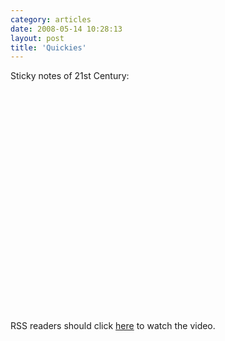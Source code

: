 ```yaml
---
category: articles
date: 2008-05-14 10:28:13
layout: post
title: 'Quickies'
---
```


<p>Sticky notes of 21st Century:</p>

<object width="425" height="355"><param name="movie" value="http://www.youtube.com/v/HQT5_4aVvHU&hl=en" >

<param name="wmode" value="transparent" >

<embed src="http://www.youtube.com/v/HQT5_4aVvHU&hl=en" width="425" height="355" >
</object><p>RSS readers should click <a href="https://joaobordalo.com/articles/2008/05/14/quickies">here</a> to watch the video.</p>
